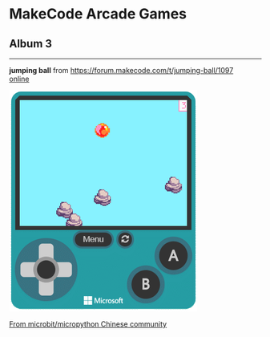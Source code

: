 # MakeCode Arcade Games
## Album 3

---------

**jumping ball** from https://forum.makecode.com/t/jumping-ball/1097  
[online](https://arcade.makecode.com/01670-90640-53765-21516)

![](arcade-jumping-ball.gif)



[From microbit/micropython Chinese community](http://www.micropython.org.cn)
